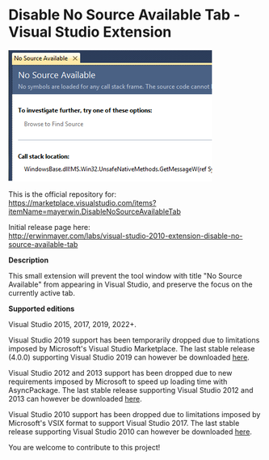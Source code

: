 # Disable No Source Available Tab - Visual Studio Extension
![Screenshot](/DisableNoSourceAvailableTabSharedFolder/Screenshot.png?raw=true "Screenshot")

This is the official repository for:  
https://marketplace.visualstudio.com/items?itemName=mayerwin.DisableNoSourceAvailableTab

Initial release page here:  
http://erwinmayer.com/labs/visual-studio-2010-extension-disable-no-source-available-tab

**Description**

This small extension will prevent the tool window with title "No Source Available" from appearing in Visual Studio, and preserve the focus on the currently active tab.

**Supported editions**

Visual Studio 2015, 2017, 2019, 2022+.

Visual Studio 2019 support has been temporarily dropped due to limitations imposed by Microsoft's Visual Studio Marketplace. The last stable release (4.0.0) supporting Visual Studio 2019 can however be downloaded [here](https://github.com/mayerwin/vs-disable-no-source-tab/releases/tag/4.0.0).

Visual Studio 2012 and 2013 support has been dropped due to new requirements imposed by Microsoft to speed up loading time with AsyncPackage. The last stable release supporting Visual Studio 2012 and 2013 can however be downloaded [here](https://github.com/mayerwin/vs-disable-no-source-tab/releases/tag/2.0_2012-2017).
 
Visual Studio 2010 support has been dropped due to limitations imposed by Microsoft's VSIX format to support Visual Studio 2017. The last stable release supporting Visual Studio 2010 can however be downloaded [here](https://github.com/mayerwin/vs-disable-no-source-tab/releases/tag/2.0).

You are welcome to contribute to this project!
